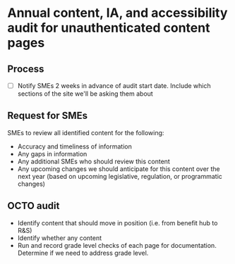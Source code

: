 # Annual content, IA, and accessibility audit for unauthenticated content pages

## Process

- [ ] Notify SMEs 2 weeks in advance of audit start date. Include which sections of the site we'll be asking them about


## Request for SMEs

SMEs to review all identified content for the following:
- Accuracy and timeliness of information
- Any gaps in information
- Any additional SMEs who should review this content
- Any upcoming changes we should anticipate for this content over the next year (based on upcoming legislative, regulation, or programmatic changes)

## OCTO audit

- Identify content that should move in position (i.e. from benefit hub to R&S)
- Identify whether any content 
- Run and record grade level checks of each page for documentation. Determine if we need to address grade level. 

